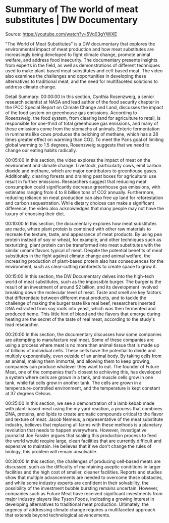 # Summary of The world of meat substitutes | DW Documentary

Source: https://youtube.com/watch?v=5Vq03gYWiXE

"The World of Meat Substitutes" is a DW documentary that explores the environmental impact of meat production and how meat substitutes are increasingly being developed to fight climate change, promote animal welfare, and address food insecurity. The documentary presents insights from experts in the field, as well as demonstrations of different techniques used to make plant-based meat substitutes and cell-based meat. The video also examines the challenges and opportunities in developing these alternatives to traditional meat, and the need for multifaceted solutions to address climate change.

Detail Summary: 
00:00:00
In this section, Cynthia Rosenzweig, a senior research scientist at NASA and lead author of the food security chapter in the IPCC Special Report on Climate Change and Land, discusses the impact of the food system on greenhouse gas emissions. According to Rosenzweig, the food system, from clearing land for agriculture to retail, is responsible for one-third of total greenhouse gas emissions, and many of these emissions come from the stomachs of animals. Enteric fermentation in ruminants like cows produces the belching of methane, which has a 28 times greater effect on warming than CO2. To meet the Paris goal of limiting global warming to 1.5 degrees, Rosenzweig suggests that we need to change our eating habits radically.

00:05:00
In this section, the video explores the impact of meat on the environment and climate change. Livestock, particularly cows, emit carbon dioxide and methane, which are major contributors to greenhouse gases. Additionally, clearing forests and draining peat boxes for agricultural use result in further emissions. Researchers suggest that reducing meat consumption could significantly decrease greenhouse gas emissions, with estimates ranging from 4 to 8 billion tons of CO2 annually. Furthermore, reducing reliance on meat production can also free up land for reforestation and carbon sequestration. While dietary choices can make a significant difference, the video also acknowledges that many people may not have the luxury of choosing their diet.

00:10:00
In this section, the documentary explores how meat substitutes are made, where plant protein is combined with other raw materials to recreate the texture, taste, and appearance of meat products. By using pea protein instead of soy or wheat, for example, and other techniques such as texturizing, plant protein can be transformed into meat substitutes with the similar umami flavors typical of meat. Despite the potential benefits of meat substitutes in the fight against climate change and animal welfare, the increasing production of plant-based protein also has consequences for the environment, such as clear-cutting rainforests to create space to grow it.

00:15:00
In this section, the DW Documentary delves into the high-tech world of meat substitutes, such as the impossible burger. The burger is the result of an investment of around $2 billion, and its development involved breaking down the molecular level of meat. Taste and smell are key factors that differentiate between different meat products, and to tackle the challenge of making the burger taste like real beef, researchers inserted DNA extracted from soy roots into yeast, which was then fermented and produced heme. This little hint of blood and the flavors that emerge during heating are the secret of the taste of real meat, according to the study's lead researcher.

00:20:00
In this section, the documentary discusses how some companies are attempting to manufacture real meat. Some of these companies are using a process where meat is no more than animal tissue that is made up of billions of individual cells. These cells have the potential to divide and multiply exponentially, even outside of an animal body. By taking cells from an animal, making them immortal, and allowing them to keep growing, companies can produce whatever they want to eat. The founder of Future Meat, one of the companies that's closest to achieving this, has developed a system where cells are grown in a tank, and muscle cells grow in one tank, while fat cells grow in another tank. The cells are grown in a temperature-controlled environment, and the temperature is kept constant at 37 degrees Celsius.

00:25:00
In this section, we see a demonstration of a lamb kebab made with plant-based meat using the my yard reaction, a process that combines DNA, proteins, and lipids to create aromatic compounds critical to the flavor and texture of meat. Jacob Nemeus, a representative of the meat substitute industry, believes that replacing all farms with these methods is a planetary revolution that needs to happen everywhere. However, investigative journalist Joe Fassler argues that scaling this production process to feed the world would require large, clean facilities that are currently difficult and expensive to maintain. He believes that if we don't change the rules of biology, this problem will remain unsolvable.

00:30:00
In this section, the challenges of producing cell-based meats are discussed, such as the difficulty of maintaining aseptic conditions in larger facilities and the high cost of smaller, cleaner facilities. Reports and studies show that multiple advancements are needed to overcome these obstacles, and while some industry experts are confident in their solvability, the possibility of the investment bubble bursting remains uncertain. However, companies such as Future Meat have received significant investments from major industry players like Tyson Foods, indicating a growing interest in developing alternatives to traditional meat production. Ultimately, the urgency of addressing climate change requires a multifaceted approach that extends beyond technological advancements.

